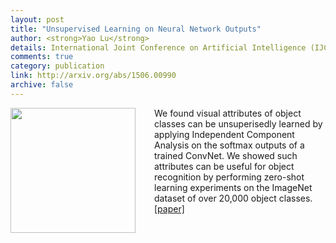 ```yaml
---
layout: post
title: "Unsupervised Learning on Neural Network Outputs"
author: <strong>Yao Lu</strong>
details: International Joint Conference on Artificial Intelligence (IJCAI), 2016.
comments: true
category: publication
link: http://arxiv.org/abs/1506.00990
archive: false
---
```

<p>
<img src="{{ "/img/zero_shot.jpg" | prepend: site.url }}" align="left" width="200px" style="margin-right:30px">
We found visual attributes of object classes can be unsuperisedly learned by applying Independent Component Analysis on the softmax outputs of a trained ConvNet. We showed such attributes can be useful for object recognition by performing zero-shot learning experiments on the ImageNet dataset of over 20,000 object classes.<br>
<a href="http://arxiv.org/abs/1506.00990">[paper]</a>
</p>
<div style="clear: both"></div>

